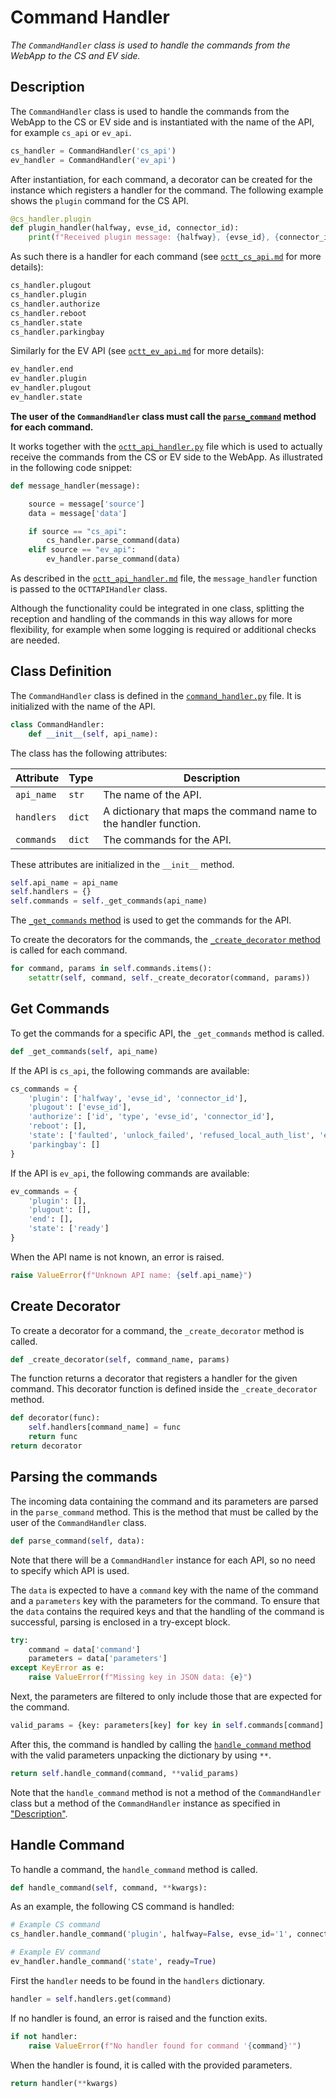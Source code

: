 # Command Handler

_The `CommandHandler` class is used to handle the commands from the WebApp to the CS and EV side._

## Description

The `CommandHandler` class is used to handle the commands from the WebApp to the CS or EV side and is instantiated with the name of the API, for example `cs_api` or `ev_api`.

```python
cs_handler = CommandHandler('cs_api')
ev_handler = CommandHandler('ev_api')
```

After instantiation, for each command, a decorator can be created for the instance which registers a handler for the command. The following example shows the `plugin` command for the CS API.

```python
@cs_handler.plugin      
def plugin_handler(halfway, evse_id, connector_id):
    print(f"Received plugin message: {halfway}, {evse_id}, {connector_id}")
```

As such there is a handler for each command (see [`octt_cs_api.md`](octt_cs_api.md) for more details):

```python
cs_handler.plugout
cs_handler.plugin
cs_handler.authorize
cs_handler.reboot
cs_handler.state
cs_handler.parkingbay
```

Similarly for the EV API (see [`octt_ev_api.md`](octt_ev_api.md) for more details):

```python
ev_handler.end
ev_handler.plugin
ev_handler.plugout
ev_handler.state
```

**The user of the `CommandHandler` class must call the [`parse_command`](#parse-command) method for each command.**

It works together with the [`octt_api_handler.py`](../octt_api_handler.py) file which is used to actually receive the commands from the CS or EV side to the WebApp. As illustrated in the following code snippet:

```python
def message_handler(message):

    source = message['source']
    data = message['data']

    if source == "cs_api":
        cs_handler.parse_command(data)
    elif source == "ev_api":
        ev_handler.parse_command(data)
```

As described in the [`octt_api_handler.md`](octt_api_handler.md) file, the `message_handler` function is passed to the `OCTTAPIHandler` class.

Although the functionality could be integrated in one class, splitting the reception and handling of the commands in this way allows for more flexibility, for example when some logging is required or additional checks are needed.

## Class Definition

The `CommandHandler` class is defined in the [`command_handler.py`](../command_handler.py) file. It is initialized with the name of the API.

```python
class CommandHandler:
    def __init__(self, api_name):
```

The class has the following attributes:

| Attribute | Type | Description |
| --- | --- | --- |
| `api_name` | `str` | The name of the API. |
| `handlers` | `dict` | A dictionary that maps the command name to the handler function. |
| `commands` | `dict` | The commands for the API. |

These attributes are initialized in the `__init__` method.

```python
self.api_name = api_name
self.handlers = {}
self.commands = self._get_commands(api_name)
```

The [`_get_commands` method](#get-commands) is used to get the commands for the API.

To create the decorators for the commands, the [`_create_decorator` method](#create-decorator) is called for each command.

```python
for command, params in self.commands.items():
    setattr(self, command, self._create_decorator(command, params))
```

## Get Commands

To get the commands for a specific API, the `_get_commands` method is called.

```python
def _get_commands(self, api_name)
```

If the API is `cs_api`, the following commands are available:

```python
cs_commands = {
    'plugin': ['halfway', 'evse_id', 'connector_id'],
    'plugout': ['evse_id'],
    'authorize': ['id', 'type', 'evse_id', 'connector_id'],
    'reboot': [],
    'state': ['faulted', 'unlock_failed', 'refused_local_auth_list', 'evse_id', 'connector_id'],
    'parkingbay': []
}
```

If the API is `ev_api`, the following commands are available:

```python
ev_commands = {
    'plugin': [],
    'plugout': [],
    'end': [],
    'state': ['ready']
}
```

When the API name is not known, an error is raised.

```python
raise ValueError(f"Unknown API name: {self.api_name}")
```

## Create Decorator

To create a decorator for a command, the `_create_decorator` method is called.

```python
def _create_decorator(self, command_name, params)
```

The function returns a decorator that registers a handler for the given command. This decorator function is defined inside the `_create_decorator` method.

```python
def decorator(func):
    self.handlers[command_name] = func
    return func
return decorator
```

## Parsing the commands

The incoming data containing the command and its parameters are parsed in the `parse_command` method. This is the method that must be called by the user of the `CommandHandler` class.

```python
def parse_command(self, data):
```

Note that there will be a `CommandHandler` instance for each API, so no need to specify which API is used.

The `data` is expected to have a `command` key with the name of the command and a `parameters` key with the parameters for the command. To ensure that the `data` contains the required keys and that the handling of the command is successful, parsing is enclosed in a try-except block.


```python
try:
    command = data['command']
    parameters = data['parameters']
except KeyError as e:
    raise ValueError(f"Missing key in JSON data: {e}")
```

Next, the parameters are filtered to only include those that are expected for the command.

```python
valid_params = {key: parameters[key] for key in self.commands[command] if key in parameters}
```

After this, the command is handled by calling the [`handle_command` method](#handle-command) with the valid parameters unpacking the dictionary by using `**`.

```python
return self.handle_command(command, **valid_params)
```

Note that the `handle_command` method is not a method of the `CommandHandler` class but a method of the `CommandHandler` instance as specified in ["Description"](#description).

## Handle Command

To handle a command, the `handle_command` method is called.

```python
def handle_command(self, command, **kwargs):
```

As an example, the following CS command is handled:

```python
# Example CS command
cs_handler.handle_command('plugin', halfway=False, evse_id='1', connector_id='1')

# Example EV command
ev_handler.handle_command('state', ready=True)
```

First the `handler` needs to be found in the `handlers` dictionary.

```python
handler = self.handlers.get(command)
```

If no handler is found, an error is raised and the function exits.

```python
if not handler:
    raise ValueError(f"No handler found for command '{command}'")
```

When the handler is found, it is called with the provided parameters.

```python
return handler(**kwargs)
```
